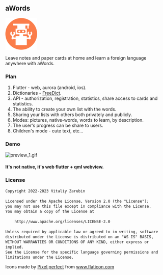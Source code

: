 aWords
---

<p>
    <img alt="icon" src="data/icon/icon_empty.png" width="100px"/>
</p>

Leave notes and paper cards at home and learn a foreign language anywhere with aWords.

### Plan

1. Flutter - web, aurora (android, ios).
2. Dictionaries - [FreeDict](https://freedict.org/).
3. API - authorization, registration, statistics, share access to cards and statistics.
4. The ability to create your own list with the words.
5. Sharing your lists with others both privately and publicly.
6. Modes: pictures, native-words, words to learn, by description.
7. The user's progress can be share to users.
8. Children's mode - cute text, etc...

### Demo

![preview_1.gif](data%2Fgif%2Fpreview_1.gif)


#### It's not native, it's web flutter + qml webview.

### License

```
Copyright 2022-2023 Vitaliy Zarubin

Licensed under the Apache License, Version 2.0 (the "License");
you may not use this file except in compliance with the License.
You may obtain a copy of the License at

    http://www.apache.org/licenses/LICENSE-2.0

Unless required by applicable law or agreed to in writing, software
distributed under the License is distributed on an "AS IS" BASIS,
WITHOUT WARRANTIES OR CONDITIONS OF ANY KIND, either express or implied.
See the License for the specific language governing permissions and
limitations under the License.
```

<div>Icons made by <a href="https://icon54.com/" title="Pixel perfect">Pixel perfect</a> from <a href="https://www.flaticon.com/" title="Flaticon">www.flaticon.com</a></div>
